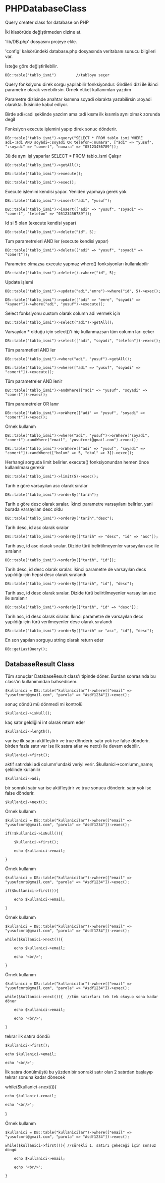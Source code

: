 # PHPDatabaseClass
Query creater class for database on PHP


İki klasörüde değiştirmeden dizine at.

'lib/DB.php' dosyasını projeye ekle.

'config' kalsöründeki database.php dosyasında veritabanı sunucu bilgileri var.

İsteğe göre değiştirilebilir.


    DB::table("tablo_ismi")			//tabloyu seçer

Query fonksiyonu direk sorgu yapılabilir fonksiyondur. Girdileri dizi ile ikinci parametre olarak verebilirsin. Örnek etiket kullanımları yazdım

Parametre dizisinde anahtar kısmına soyadi olarakta yazabilirsin :soyadi olarakta. İkisinide kabul ediyor.

Birde adi=:adi şeklinde yazdım ama :adi kısmı ilk kısımla aynı olmak zorunda degil

Fonksiyon execute işlemini yapıp direk sonuc dönderir.

    DB::table("tablo_ismi")->query("SELECT * FROM tablo_ismi WHERE adi=:adi AND soyadi=:soyadi OR telefon=:numara", ["adi" => "yusuf", ":soyadi" => "comert", "numara" => "05123456789"]);
  
3ü de aynı işi yaparlar SELECT * FROM tablo_ismi    Çalışır

    DB::table("tablo_ismi")->getAll();
    
    DB::table("tablo_ismi")->execute();	 
    
    DB::table("tablo_ismi")->exec();	

Execute işlemini kendisi yapar. Yeniden yapmaya gerek yok

    DB::table("tablo_ismi")->insert("adi", "yusuf");							
    
    DB::table("tablo_ismi")->insert(["adi" => "yusuf", "soyadi" => "comert", "telefon" => "05123456789"]);	

Id si 5 olan (execute kendisi yapar)

    DB::table("tablo_ismi")->delete("id", 5);					
    
Tum parametreleri AND ler (execute kendisi yapar)

    DB::table("tablo_ismi")->delete(["adi" => "yusuf", "soyadi" => "comert"]);	

Parametre olmazsa execute yapmaz where() fonksiyonları kullanılabilir

    DB::table("tablo_ismi")->delete()->where("id", 5);				

Update işlemi

    DB::table("tablo_ismi")->update("adi","emre")->where("id", 5)->exec();						
    
    DB::table("tablo_ismi")->update(["adi" => "emre", "soyadi" => "kayaer"])->where("adi", "yusuf")->execute();	


Select fonksiyonu custom olarak column adi vermek için

    DB::table("tablo_ismi")->select("adi")->getAll();			

Varsayılan * olduğu için select()'i hiç kullanmazsan tüm column ları çeker

    DB::table("tablo_ismi")->select(["adi", "soyadi", "telefon"])->exec();	

Tüm parametleri AND ler

    DB::table("tablo_ismi")->where("adi", "yusuf")->getAll();
    
    DB::table("tablo_ismi")->where(["adi" => "yusuf", "soyadi" => "comert"])->execute(); 	

Tüm parametreler AND lenir

    DB::table("tablo_ismi")->andWhere(["adi" => "yusuf", "soyadi" => "comert"])->exec();	

Tüm parametreler OR lanır

    DB::table("tablo_ismi")->orWhere(["adi" => "yusuf", "soyadi" => "comert"])->exec();	



Örnek kullanım

    DB::table("tablo_ismi")->where("adi", "yusuf")->orWhere("soyadi", "comert")->andWhere("email", "yusufcmrt@gmail.com")->exec();
    
    DB::table("tablo_ismi")->orWhere(["adi" => "yusuf", "soyadi" => "comert"])->andWhere(["bolum" => 5, "okul" => 3])->exec();

Herhangi sorguda limit belirler. execute() fonksiyonundan hemen önce kullanılması gerekir

    DB::table("tablo_ismi")->limit(5)->exec();	

Tarih e göre varsayılan asc olarak sıralar

    DB::table("tablo_ismi")->orderBy("tarih");				

Tarih e göre desc olarak sıralar. İkinci parametre varsayılanı belirler. yani burada varsayılan desc oldu

    DB::table("tablo_ismi")->orderBy("tarih","desc");			

Tarih desc, id asc olarak sıralar

    DB::table("tablo_ismi")->orderBy(["tarih" => "desc", "id" => "asc"]);	

Tarih asc, id asc olarak sıralar. Dizide türü belirtilmeyenler varsayılan asc ile sıralanır

    DB::table("tablo_ismi")->orderBy(["tarih", "id"]);

Tarih desc, id desc olarak sıralar. İkinci parametre de varsayılan decs yapıldığı için hepsi desc olarak sıralandı

    DB::table("tablo_ismi")->orderBy(["tarih", "id"], "desc");

Tarih asc, id desc olarak sıralar. Dizide türü belirtilmeyenler varsayılan asc ile sıralanır

    DB::table("tablo_ismi")->orderBy(["tarih", "id" => "desc"]);

Tarih asc, id desc olarak siralar. İkinci parametre de varsayılan decs yapıldığı için türü verilmeyenler desc olarak sıralandı

    DB::table("tablo_ismi")->orderBy(["tarih" => "asc", "id"], "desc");	

En son yapılan sorguyu string olarak return eder

    DB::getLastQuery();	



DatabaseResult Class
---

Tüm sonuçlar DatabaseResult class'ı tipinde döner. Burdan sonrasında bu class'ın kullanımından bahsedicem.



    $kullanici = DB::table("kullanicilar")->where(["email" => "yusufcmrt@gmail.com", "parola" => "Asdf1234"])->exec();

sonuç döndü mü dönmedi mi kontrolü

    $kullanici->isNull(); 

kaç satır geldiğini int olarak return eder

    $kullanici->length();	

var ise ilk satırı aktifleştirir ve true dönderir. satır yok ise false dönderir. birden fazla satır var ise ilk satıra atlar ve next() ile devam edebilir.

    $kullanici->first();	

aktif satırdaki adi column'undaki veriyi verir. $kullanici->comlumn_name; şeklinde kullanılır

    $kullanici->adi;	

bir sonraki satır var ise aktifleştirir ve true sonucu dönderir. satır yok ise false dönderir.

    $kullanici->next();	



Örnek kullanım 

    $kullanici = DB::table("kullanicilar")->where(["email" => "yusufcmrt@gmail.com", "parola" => "Asdf1234"])->exec();
    
    if(!$kullanici->isNull()){
    
    	$kullanici->first();
    
    	echo $kullanici->email;
    
    }



Örnek kullanım 

    $kullanici = DB::table("kullanicilar")->where(["email" => "yusufcmrt@gmail.com", "parola" => "Asdf1234"])->exec();
    
    if($kullanici->first()){
    
    	echo $kullanici->email;
    
    }



Örnek kullanım 

    $kullanici = DB::table("kullanicilar")->where(["email" => "yusufcmrt@gmail.com", "parola" => "Asdf1234"])->exec();
    
    while($kullanici->next()){
    
    	echo $kullanici->email;
    
    	echo '<br/>';
    
    }



Örnek kullanım 

    $kullanici = DB::table("kullanicilar")->where(["email" => "yusufcmrt@gmail.com", "parola" => "Asdf1234"])->exec();
    
    while($kullanici->next()){	//tüm satırları tek tek okuyup sona kadar döner
    
    	echo $kullanici->email;
    
    	echo '<br/>';
    
    }				

tekrar ilk satıra döndü

    $kullanici->first();		
    
    echo $kullanici->email;
    
    echo '<br/>';

İlk satıra dönülmüştü bu yüzden bir sonraki satır olan 2 satırdan başlayıp tekrar sonuna kadar dönecek

  while($kullanici->next()){	
  
  	echo $kullanici->email;
  
  	echo '<br/>';
  }



Örnek kullanım 

    $kullanici = DB::table("kullanicilar")->where(["email" => "yusufcmrt@gmail.com", "parola" => "Asdf1234"])->exec();
    
    while($kullanici->first()){	//sürekli 1. satırı çekeceği için sonsuz döngü
    
    	echo $kullanici->email;
    
    	echo '<br/>';
    
    }

